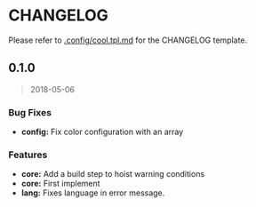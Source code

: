 # CHANGELOG

Please refer to [.config/cool.tpl.md](./.chglog/cool.tpl.md) for the CHANGELOG template.



<a name="0.1.0"></a>
## 0.1.0

> 2018-05-06

### Bug Fixes

* **config:** Fix color configuration with an array

### Features

* **core:** Add a build step to hoist warning conditions
* **core:** First implement
* **lang:** Fixes language in error message.

